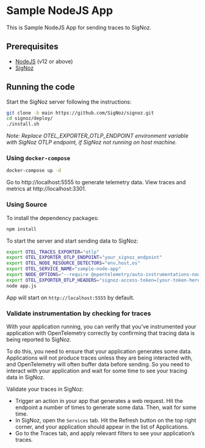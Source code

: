 # Sample NodeJS App

This is Sample NodeJS App for sending traces to SigNoz.

## Prerequisites

- [NodeJS](https://nodejs.org/en/download/) (v12 or above)
- [SigNoz](https://signoz.io/docs/install/)
## Running the code

Start the SigNoz server following the instructions:

```bash
git clone -b main https://github.com/SigNoz/signoz.git
cd signoz/deploy/
./install.sh
```

_*Note:* Replace OTEL_EXPORTER_OTLP_ENDPOINT environment variable with SigNoz OTLP endpoint, if SigNoz not running on host machine._

### Using `docker-compose`

```bash
docker-compose up -d
```

Go to http://localhost:5555 to generate telemetry data.
View traces and metrics at http://localhost:3301.

### Using Source

To install the dependency packages:

```bash
npm install
```

To start the server and start sending data to SigNoz:

```bash
export OTEL_TRACES_EXPORTER="otlp"
export OTEL_EXPORTER_OTLP_ENDPOINT="your_signoz_endpoint"
export OTEL_NODE_RESOURCE_DETECTORS="env,host,os"
export OTEL_SERVICE_NAME="sample-node-app"
export NODE_OPTIONS="--require @opentelemetry/auto-instrumentations-node/register"
export OTEL_EXPORTER_OTLP_HEADERS="signoz-access-token=[your-token-here]"
node app.js
```

App will start on `http://localhost:5555` by default.

### Validate instrumentation by checking for traces

With your application running, you can verify that you’ve instrumented your application with OpenTelemetry correctly by confirming that tracing data is being reported to SigNoz.

To do this, you need to ensure that your application generates some data. Applications will not produce traces unless they are being interacted with, and OpenTelemetry will often buffer data before sending. So you need to interact with your application and wait for some time to see your tracing data in SigNoz.

Validate your traces in SigNoz:

- Trigger an action in your app that generates a web request. Hit the endpoint a number of times to generate some data. Then, wait for some time.
- In SigNoz, open the `Services` tab. Hit the Refresh button on the top right corner, and your application should appear in the list of Applications.
- Go to the Traces tab, and apply relevant filters to see your application’s traces.
